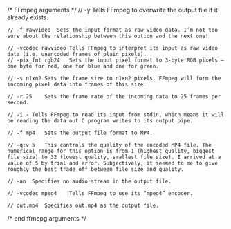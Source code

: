  /*  FFmpeg arguments */
    // -y	Tells FFmpeg to overwrite the output file if it already exists.
    
    // -f rawvideo	Sets the input format as raw video data. I’m not too sure about the relationship between this option and the next one!
    
    // -vcodec rawvideo	Tells FFmpeg to interpret its input as raw video data (i.e. unencoded frames of plain pixels).
    // -pix_fmt rgb24	Sets the input pixel format to 3-byte RGB pixels – one byte for red, one for blue and one for green.
    
    // -s n1xn2	Sets the frame size to n1×n2 pixels. FFmpeg will form the incoming pixel data into frames of this size.
    
    // -r 25	Sets the frame rate of the incoming data to 25 frames per second.
    
    // -i -	Tells FFmpeg to read its input from stdin, which means it will be reading the data out C program writes to its output pipe.
    
    // -f mp4	Sets the output file format to MP4.
    
    // -q:v 5	This controls the quality of the encoded MP4 file. The numerical range for this option is from 1 (highest quality, biggest file size) to 32 (lowest quality, smallest file size). I arrived at a value of 5 by trial and error. Subjectively, it seemed to me to give roughly the best trade off between file size and quality.
    
    // -an	Specifies no audio stream in the output file.
    
    // -vcodec mpeg4	Tells FFmpeg to use its “mpeg4” encoder.
    
    // out.mp4	Specifies out.mp4 as the output file.
 /*  end ffmepg arguments */
